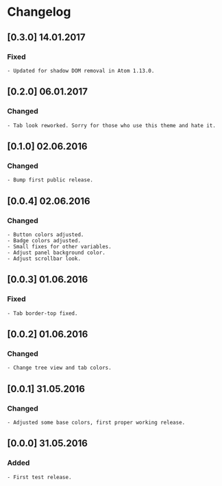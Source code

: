 # Changelog

## \[0.3.0\] 14.01.2017

### Fixed

    - Updated for shadow DOM removal in Atom 1.13.0.


## \[0.2.0\] 06.01.2017

### Changed

    - Tab look reworked. Sorry for those who use this theme and hate it.

## \[0.1.0\] 02.06.2016

### Changed

    - Bump first public release.

## \[0.0.4\] 02.06.2016

### Changed

    - Button colors adjusted.
    - Badge colors adjusted.
    - Small fixes for other variables.
    - Adjust panel background color.
    - Adjust scrollbar look.

## \[0.0.3\] 01.06.2016

### Fixed

    - Tab border-top fixed.

## \[0.0.2\] 01.06.2016

### Changed

    - Change tree view and tab colors.

## \[0.0.1\] 31.05.2016

### Changed

    - Adjusted some base colors, first proper working release.

## \[0.0.0\] 31.05.2016

### Added

    - First test release.

